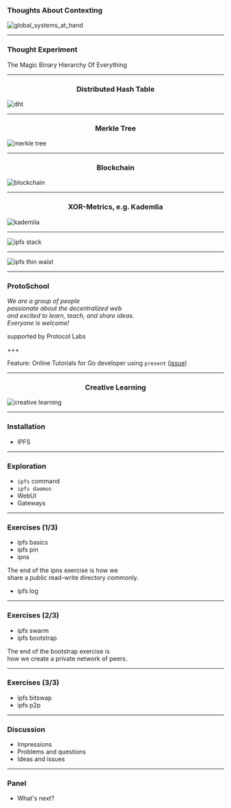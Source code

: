 ### Thoughts About Contexting

![global_systems_at_hand](assets/image/global_systems_at_hand.jpg)

---

### Thought Experiment

The Magic Binary Hierarchy Of Everything

---

<h3 align="center"> Distributed Hash Table </h3>

![dht](assets/image/dht.png)

---

<h3 align="center"> Merkle Tree </h3>


![merkle tree](assets/image/merkle-tree.png)

---

<h3 align="center"> Blockchain </h3>


![blockchain](assets/image/blockchain.jpeg)

---

<h3 align="center"> XOR-Metrics, e.g. Kademlia </h3>

![kademlia](assets/image/kademlia.png)

---

![ipfs stack](assets/image/ipfs-stack.jpg)

---

![ipfs thin waist](assets/image/ipfs-thin-waist.jpg)

---

### ProtoSchool

_We are a group of people <br>passionate about the decentralized web <br>and excited to learn, teach, and share ideas. 
<br>Everyone is welcome!_

supported by Protocol Labs

+++

Feature: Online Tutorials for Go developer using ```present``` ([issue](https://github.com/ProtoSchool/protoschool.github.io/issues/172))

---

<h3 align="center"> Creative Learning </h3>

![creative learning](assets/image/learningCreativeLearning.png)

---

### Installation

- IPFS

---

### Exploration

- ```ipfs``` command
- ```ipfs daemon```
- WebUI
- Gateways

---

### Exercises (1/3)

- ipfs basics
- ipfs pin
- ipns

The end of the ipns exercise is how we <br>share a public read-write directory commonly. 

- ipfs log

---

### Exercises (2/3)

- ipfs swarm
- ipfs bootstrap

The end of the bootstrap exercise is <br>how we create a private network of peers.

---

### Exercises (3/3)

- ipfs bitswap
- ipfs p2p

---

### Discussion

- Impressions
- Problems and questions
- Ideas and issues

---

### Panel

- What's next?
